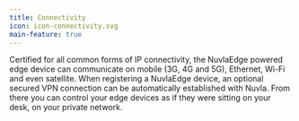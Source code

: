 ```yaml
---
title: Connectivity
icon: icon-connectivity.svg
main-feature: true
---
```


Certified for all common forms of IP connectivity, the NuvlaEdge powered edge device can communicate on mobile (3G, 4G and 5G), Ethernet, Wi-Fi and even satellite. When registering a NuvlaEdge device, an optional secured VPN connection can be automatically established with Nuvla. From there you can control your edge devices as if they were sitting on your desk, on your private network.
